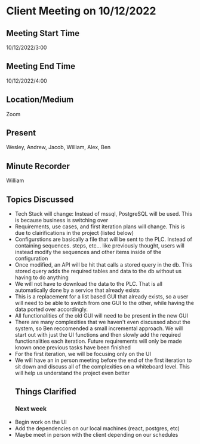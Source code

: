 # Client Meeting on 10/12/2022

## Meeting Start Time

10/12/2022/3:00

## Meeting End Time

10/12/2022/4:00

## Location/Medium

Zoom

## Present

Wesley, Andrew, Jacob, William, Alex, Ben

## Minute Recorder

William

## Topics Discussed

<ul>
<li>Tech Stack will change: Instead of mssql, PostgreSQL will be used. This is because business is switching over
<li>Requirements, use cases, and first iteration plans will change. This is due to clairifications in the project (listed below)
<li>Configurstions are basically a file that will be sent to the PLC. Instead of containing sequences. steps, etc... like previously thought, users will 
instead modify the sequences and other items inside of the configuration
<li>Once modified, an API will be hit that calls a stored query in the db. This stored query adds the required tables and data to the db without us having to do anything
<li>We will not have to download the data to the PLC. That is all automatically done by a service that already exists
<li>This is a replacement for a list based GUI that already exists, so a user will need to be able to switch from one GUI to the other, while having
the data ported over accordingly. 
<li>All functionalities of the old GUI will need to be present in the new GUI
<li>There are many complexities that we haven't even discussed about the system, so Ben reccomended a small incremental approach. We will start out with just the UI
functions and then slowly add the required functionalities each iteration. Future requirements will only be made known once previous tasks have been finished
<li>For the first iteration, we will be focusing only on the UI
<li>We will have an in person meeting before the end of the first iteration to sit down and discuss all of the complexities on a whiteboard level. This will help us
understand the project even better

## Things Clarified
### Next week
<li>Begin work on the UI
<li>Add the dependencies on our local machines (react, postgres, etc)
<li>Maybe meet in person with the client depending on our schedules
